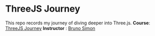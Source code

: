 # ThreeJS Journey

This repo records my journey of diving deeper into Three.js.
**Course**: [ThreeJS Journey](https://threejs-journey.com/)
**Instructor** : [Bruno Simon](https://bruno-simon.com/)

